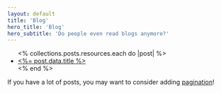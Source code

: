 ```yaml
---
layout: default
title: 'Blog'
hero_title: 'Blog'
hero_subtitle: 'Do people even read blogs anymore?'
---
```


<ul>
  <% collections.posts.resources.each do |post| %>
    <li>
      <a href="<%= post.relative_url %>"><%= post.data.title %></a>
    </li>
  <% end %>
</ul>

If you have a lot of posts, you may want to consider adding [pagination](https://www.bridgetownrb.com/docs/content/pagination)!

